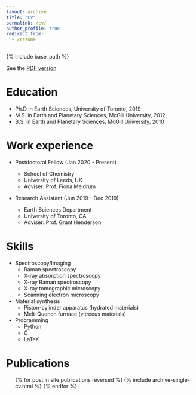 ```yaml
---
layout: archive
title: "CV"
permalink: /cv/
author_profile: true
redirect_from:
  - /resume
---
```


{% include base_path %}

See the <a href="/files/OShaughnessyCV_2020-03-30.pdf">PDF version</a>

Education
======
* Ph.D in Earth Sciences, University of Toronto, 2019
* M.S. in Earth and Planetary Sciences, McGill University, 2012
* B.S. in Earth and Planetary Sciences, McGill University, 2010

Work experience
======
* Postdoctoral Fellow (Jan 2020 - Present)
  * School of Chemistry
  * University of Leeds, UK
  * Adviser: Prof. Fiona Meldrum

* Research Assistant (Jun 2019 - Dec 2019)
  * Earth Sciences Department
  * University of Toronto, CA
  * Adviser: Prof. Grant Henderson

Skills
======
* Spectroscopy/Imaging
  * Raman spectroscopy
  * X-ray absorption spectroscopy
  * X-ray Raman spectroscopy
  * X-ray tomographic microscopy
  * Scanning electron microscopy
* Material synthesis
  * Piston-cylinder apparatus (hydrated materials)
  * Melt-Quench furnace (vitreous materials)
* Programming
  * Python
  * C
  * LaTeX


Publications
======
  <ul>{% for post in site.publications reversed %}
    {% include archive-single-cv.html %}
  {% endfor %}</ul>
